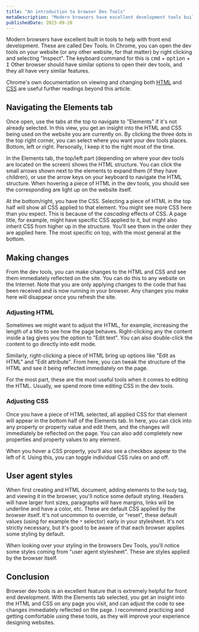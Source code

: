```yaml
---
title: "An introduction to browser Dev Tools"
metaDescription: "Modern browsers have excellent development tools built in to make the life of website builders easier. In this article we'll take a short look at some common dev tools features."
publishedDate: 2023-09-28
---
```


Modern browsers have excellent built in tools to help with front end development. These are called Dev Tools. In Chrome, you can open the dev tools on your website (or any other website, for that matter) by right clicking and selecting "Inspect". The keyboard command for this is <kbd>cmd</kbd> + <kbd>option</kbd> + <kbd>I</kbd> Other browser should have similar options to open their dev tools, and they all have very similar features.

Chrome's own documentation on viewing and changing both [HTML](https://developer.chrome.com/docs/devtools/dom/) and [CSS](https://developer.chrome.com/docs/devtools/css/) are useful further readings beyond this article.

## Navigating the Elements tab

Once open, use the tabs at the top to navigate to "Elements" if it's not already selected. In this view, you get an insight into the HTML and CSS being used on the website you are currently on. By clicking the three dots in the top right corner, you can select where you want your dev tools places. Bottom, left or right. Personally, I keep it to the right most of the time.

In the Elements tab, the top/left part (depending on where your dev tools are located on the screen) shows the HTML structure. You can click the small arrows shown next to the elements to expand them (if they have children), or use the arrow keys on your keyboard to navigate the HTML structure. When hovering a piece of HTML in the dev tools, you should see the corresponding are light up on the website itself.

At the bottom/right, you have the CSS. Selecting a piece of HTML in the top half will show all CSS applied to that element. You might see more CSS here than you expect. This is because of the _cascading_ effects of CSS. A page title, for example, might have specific CSS applied to it, but might also inherit CSS from higher up in the structure. You'll see them in the order they are applied here. The most specific on top, with the most general at the bottom.

## Making changes

From the dev tools, you can make changes to the HTML and CSS and see them immediately reflected on the site. You can do this to any website on the Internet. Note that you are only applying changes to the code that has been received and is now running in your browser. Any changes you make here will disappear once you refresh the site.

### Adjusting HTML

Sometimes we might want to adjust the HTML, for example, increasing the length of a title to see how the page behaves. Right-clicking any the content inside a tag gives you the option to "Edit text". You can also double-click the content to go directly into edit mode.

Similarly, right-clicking a piece of HTML bring up options like "Edit as HTML" and "Edit attribute". From here, you can tweak the structure of the HTML and see it being reflected immediately on the page.

For the most part, these are the most useful tools when it comes to editing the HTML. Usually, we spend more time editing CSS in the dev tools.

### Adjusting CSS

Once you have a piece of HTML selected, all applied CSS for that element will appear in the bottom half of the Elements tab. In here, you can click into any property or property value and edit them, and the changes will immediately be reflected on the page. You can also add completely new properties and property values to any element.

When you hover a CSS property, you'll also see a checkbox appear to the left of it. Using this, you can toggle individual CSS rules on and off.

## User agent styles

When first creating and HTML document, adding elements to the `body` tag, and viewing it in the browser, you'll notice some default styling. Headers will have larger font sizes, paragraphs will have margins, links will be underline and have a color, etc. These are default CSS applied by the browser itself. It's not uncommon to override, or "reset", these default values (using for example the `*` selector) early in your stylesheet. It's not strictly necessary, but it's good to be aware of that each browser applies some styling by default.

When looking over your styling in the browsers Dev Tools, you'll notice some styles coming from "user agent stylesheet". These are styles applied by the browser itself.

## Conclusion

Browser dev tools is an excellent feature that is extremely helpful for front end development. With the Elements tab selected, you get an insight into the HTML and CSS on any page you visit, and can adjust the code to see changes immediately reflected on the page. I recommend practicing and getting comfortable using these tools, as they will improve your experience designing websites.
